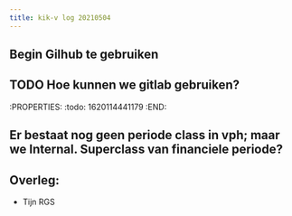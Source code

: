 ```yaml
---
title: kik-v log 20210504
---
```


## Begin Gilhub  te gebruiken
## TODO Hoe kunnen we gitlab gebruiken?
:PROPERTIES:
:todo: 1620114441179
:END:
## Er bestaat nog geen periode class in vph; maar we Internal. Superclass van financiele periode?
## Overleg: 
- Tijn RGS
